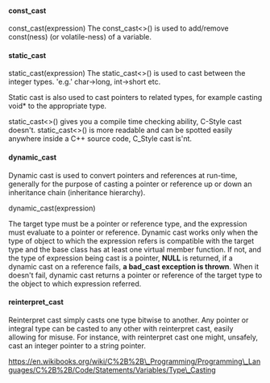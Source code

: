 #### const\_cast

const\_cast\(expression\) The const\_cast&lt;&gt;\(\) is used to add/remove const\(ness\) \(or volatile-ness\) of a variable.

#### static\_cast

static\_cast\(expression\) The static\_cast&lt;&gt;\(\) is used to cast between the integer types. 'e.g.' char-&gt;long, int-&gt;short etc.

Static cast is also used to cast pointers to related types, for example casting void\* to the appropriate type.

static_cast<>() gives you a compile time checking ability, C-Style cast doesn't.
static_cast<>() is more readable and can be spotted easily anywhere inside a C++ source code, C_Style cast is'nt.

#### dynamic\_cast

Dynamic cast is used to convert pointers and references at run-time, generally for the purpose of casting a pointer or reference up or down an inheritance chain \(inheritance hierarchy\).

dynamic\_cast\(expression\)

The target type must be a pointer or reference type, and the expression must evaluate to a pointer or reference. Dynamic cast works only when the type of object to which the expression refers is compatible with the target type and the base class has at least one virtual member function. If not, and the type of expression being cast is a pointer, __NULL__ is returned, if a dynamic cast on a reference fails, __a bad\_cast exception is thrown__. When it doesn't fail, dynamic cast returns a pointer or reference of the target type to the object to which expression referred.

#### reinterpret\_cast

Reinterpret cast simply casts one type bitwise to another. Any pointer or integral type can be casted to any other with reinterpret cast, easily allowing for misuse. For instance, with reinterpret cast one might, unsafely, cast an integer pointer to a string pointer.



https://en.wikibooks.org/wiki/C%2B%2B\_Programming/Programming\_Languages/C%2B%2B/Code/Statements/Variables/Type\_Casting

